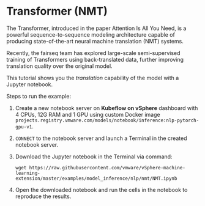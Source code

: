 # Transformer (NMT)

The Transformer, introduced in the paper Attention Is All You Need, is a powerful sequence-to-sequence modeling architecture capable of producing state-of-the-art neural machine translation (NMT) systems.

Recently, the fairseq team has explored large-scale semi-supervised training of Transformers using back-translated data, further improving translation quality over the original model. 

This tutorial shows you the *translation* capability of the model with a Jupyter notebook.

Steps to run the example:

1. Create a new notebook server on **Kubeflow on vSphere** dashboard with 4 CPUs, 12G RAM and 1 GPU using custom Docker image `projects.registry.vmware.com/models/notebook/inference:nlp-pytorch-gpu-v1`. 

2. `CONNECT` to the notebook server and launch a Terminal in the created notebook server.

3. Download the Jupyter notebook in the Terminal via command: 

   ```shell
   wget https://raw.githubusercontent.com/vmware/vSphere-machine-learning-extension/master/examples/model_inference/nlp/nmt/NMT.ipynb
   ```

4. Open the downloaded notebook and run the cells in the notebook to reproduce the results.
